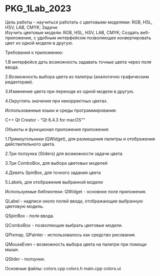 # PKG_1Lab_2023
Цель работы - научиться работать с цветовыми моделями: RGB, HSL, HSV, LAB, CMYK; 
Задачи:  
Изучить цветовые модели: RGB, HSL, HSV, LAB, CMYK; 
Создать веб-приложение, с удобным интерфейсом позволяющее конвертировать цвет из одной модели в другую. 

Требования к приложению:

1.В интерфейсе дать возможность задавать точные цвета через поля ввода.

2.Возможность выбора цвета из палитры (аналогично графическим редакторам). 

3.Изменение цвета при переходе из одной модели в другую. 

4.Округлять значения при некорректных цветах. 

Использованные языки и среды программирования: 

C++ 
Qt Creator  - “Qt 6.4.3 for macOS"” 
 
Объекты и функционал приложения приложения: 

1.Прямоугольники (QWidget), для размещения палитры и отображение действительного цвета. 

2.Три ползунка (Sliders) для возможности задачи цвета 

3.Три ComboBox, для выбора цветовых моделей 

4.Девять SpinBox, для точного задания цвета

5.Labels, для отображения выбранной модели 


Используемые библиотеки: 
QWidget - основное поле приложения. 

QLabel - надписи около полей ввода, отображающие выбранную цветовую модель. 

QSpinBox - поля ввода. 

QComboBox - позволяющие выбрать цветовые модели. 

QPixmap, QPainter - использовалось как средство рисования. 

QMouseEven – возможность выбора цвета на палитре при помощи мыши. 

QSlider - ползунки. 

Основные файлы:
colors.cpp
colors.h
main.cpp
colors.ui
